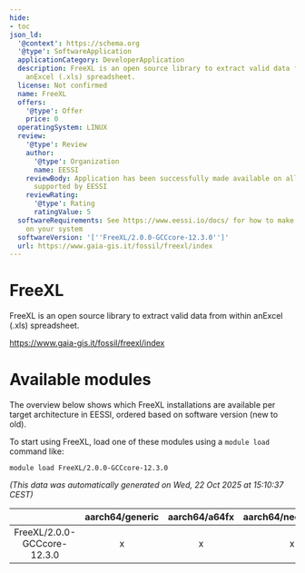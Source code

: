 ```yaml
---
hide:
- toc
json_ld:
  '@context': https://schema.org
  '@type': SoftwareApplication
  applicationCategory: DeveloperApplication
  description: FreeXL is an open source library to extract valid data from within
    anExcel (.xls) spreadsheet.
  license: Not confirmed
  name: FreeXL
  offers:
    '@type': Offer
    price: 0
  operatingSystem: LINUX
  review:
    '@type': Review
    author:
      '@type': Organization
      name: EESSI
    reviewBody: Application has been successfully made available on all architectures
      supported by EESSI
    reviewRating:
      '@type': Rating
      ratingValue: 5
  softwareRequirements: See https://www.eessi.io/docs/ for how to make EESSI available
    on your system
  softwareVersion: '[''FreeXL/2.0.0-GCCcore-12.3.0'']'
  url: https://www.gaia-gis.it/fossil/freexl/index
---
```


FreeXL
======


FreeXL is an open source library to extract valid data from within anExcel (.xls) spreadsheet.

https://www.gaia-gis.it/fossil/freexl/index
# Available modules


The overview below shows which FreeXL installations are available per target architecture in EESSI, ordered based on software version (new to old).

To start using FreeXL, load one of these modules using a `module load` command like:

```shell
module load FreeXL/2.0.0-GCCcore-12.3.0
```

*(This data was automatically generated on Wed, 22 Oct 2025 at 15:10:37 CEST)*

| |aarch64/generic|aarch64/a64fx|aarch64/neoverse_n1|aarch64/neoverse_v1|aarch64/nvidia/grace|x86_64/generic|x86_64/amd/zen2|x86_64/amd/zen3|x86_64/amd/zen4|x86_64/intel/cascadelake|x86_64/intel/haswell|x86_64/intel/icelake|x86_64/intel/sapphirerapids|x86_64/intel/skylake_avx512|
| :---: | :---: | :---: | :---: | :---: | :---: | :---: | :---: | :---: | :---: | :---: | :---: | :---: | :---: | :---: |
|FreeXL/2.0.0-GCCcore-12.3.0|x|x|x|x|x|x|x|x|x|x|x|x|x|x|
